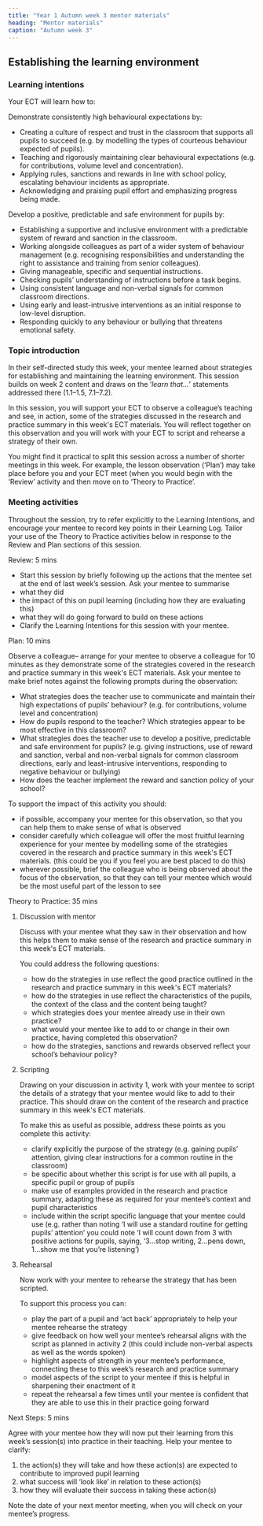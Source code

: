 ```yaml
---
title: "Year 1 Autumn week 3 mentor materials"
heading: "Mentor materials"
caption: "Autumn week 3"
---
```



## Establishing the learning environment

### Learning intentions

Your ECT will learn how to:

Demonstrate consistently high behavioural expectations by:

- Creating a culture of respect and trust in the classroom that supports all pupils to succeed (e.g. by modelling the types of courteous behaviour expected of pupils).
- Teaching and rigorously maintaining clear behavioural expectations (e.g. for contributions, volume level and concentration).
- Applying rules, sanctions and rewards in line with school policy, escalating behaviour incidents as appropriate.
- Acknowledging and praising pupil effort and emphasizing progress being made.

Develop a positive, predictable and safe environment for pupils by:

- Establishing a supportive and inclusive environment with a predictable system of reward and sanction in the classroom.
- Working alongside colleagues as part of a wider system of behaviour management (e.g. recognising responsibilities and understanding the right to assistance and training from senior colleagues).
- Giving manageable, specific and sequential instructions.
- Checking pupils’ understanding of instructions before a task begins.
- Using consistent language and non-verbal signals for common classroom directions.
- Using early and least-intrusive interventions as an initial response to low-level disruption.
- Responding quickly to any behaviour or bullying that threatens emotional safety.

### Topic introduction

In their self-directed study this week, your mentee learned about strategies for establishing and maintaining the learning environment. This session builds on week 2 content and draws on the ‘_learn that…_’ statements addressed there (1.1–1.5, 7.1–7.2).

In this session, you will support your ECT to observe a colleague’s teaching and see, in action, some of the strategies discussed in the research and practice summary in this week's ECT materials. You will reflect together on this observation and you will work with your ECT to script and rehearse a strategy of their own.

You might find it practical to split this session across a number of shorter meetings in this week. For example, the lesson observation (‘Plan’) may take place before you and your ECT meet (when you would begin with the ‘Review’ activity and then move on to ‘Theory to Practice’.



### Meeting activities

Throughout the session, try to refer explicitly to the Learning Intentions, and encourage your mentee to record key points in their Learning Log. Tailor your use of the Theory to Practice activities below in response to the Review and Plan sections of this session.

Review: 5 mins

- Start this session by briefly following up the actions that the mentee set at the end of last week’s session. Ask your mentee to summarise
- what they did
- the impact of this on pupil learning (including how they are evaluating this)
- what they will do going forward to build on these actions
- Clarify the Learning Intentions for this session with your mentee.

Plan: 10 mins

Observe a colleague– arrange for your mentee to observe a colleague for 10 minutes as they demonstrate some of the strategies covered in the research and practice summary in this week's ECT materials. Ask your mentee to make brief notes against the following prompts during the observation:

- What strategies does the teacher use to communicate and maintain their high expectations of pupils’ behaviour? (e.g. for contributions, volume level and concentration)
- How do pupils respond to the teacher? Which strategies appear to be most effective in this classroom?
- What strategies does the teacher use to develop a positive, predictable and safe environment for pupils? (e.g. giving instructions, use of reward and sanction, verbal and non-verbal signals for common classroom directions, early and least-intrusive interventions, responding to negative behaviour or bullying)
- How does the teacher implement the reward and sanction policy of your school?

To support the impact of this activity you should:

- if possible, accompany your mentee for this observation, so that you can help them to make sense of what is observed
- consider carefully which colleague will offer the most fruitful learning experience for your mentee by modelling some of the strategies covered in the research and practice summary in this week's ECT materials. (this could be you if you feel you are best placed to do this)
- wherever possible, brief the colleague who is being observed about the focus of the observation, so that they can tell your mentee which would be the most useful part of the lesson to see

Theory to Practice: 35 mins

1. Discussion with mentor

    Discuss with your mentee what they saw in their observation and how this helps them to make sense of the research and practice summary in this week's ECT materials.

    You could address the following questions:

    - how do the strategies in use reflect the good practice outlined in the research and practice summary in this week's ECT materials?
    - how do the strategies in use reflect the characteristics of the pupils, the context of the class and the content being taught?
    - which strategies does your mentee already use in their own practice?
    - what would your mentee like to add to or change in their own practice, having completed this observation?
    - how do the strategies, sanctions and rewards observed reflect your school’s behaviour policy?

2. Scripting

    Drawing on your discussion in activity 1, work with your mentee to script the details of a strategy that your mentee would like to add to their practice. This should draw on the content of the research and practice summary in this week's ECT materials.

    To make this as useful as possible, address these points as you complete this activity:

    - clarify explicitly the purpose of the strategy (e.g. gaining pupils’ attention, giving clear instructions for a common routine in the classroom)
    - be specific about whether this script is for use with all pupils, a specific pupil or group of pupils
    - make use of examples provided in the research and practice summary, adapting these as required for your mentee’s context and pupil characteristics
    - include within the script specific language that your mentee could use (e.g. rather than noting ‘I will use a standard routine for getting pupils’ attention’ you could note ‘I will count down from 3 with positive actions for pupils, saying, ‘3…stop writing, 2…pens down, 1…show me that you’re listening’)

3. Rehearsal

    Now work with your mentee to rehearse the strategy that has been scripted.

   To support this process you can:

    - play the part of a pupil and ‘act back’ appropriately to help your mentee rehearse the strategy
    - give feedback on how well your mentee’s rehearsal aligns with the script as planned in activity 2 (this could include non-verbal aspects as well as the words spoken)
    - highlight aspects of strength in your mentee’s performance, connecting these to this week’s research and practice summary
    - model aspects of the script to your mentee if this is helpful in sharpening their enactment of it
    - repeat the rehearsal a few times until your mentee is confident that they are able to use this in their practice going forward

Next Steps: 5 mins

Agree with your mentee how they will now put their learning from this week’s session(s) into practice in their teaching. Help your mentee to clarify:

1. the action(s) they will take and how these action(s) are expected to contribute to improved pupil learning
2. what success will ‘look like’ in relation to these action(s)
3. how they will evaluate their success in taking these action(s)

Note the date of your next mentor meeting, when you will check on your mentee’s progress.

